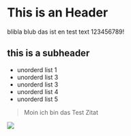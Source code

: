 # This is an Header

blibla blub das ist en test text 123456789!

## this is a subheader

* unorderd list 1
* unorderd list 3
* unorderd list 3
* unorderd list 4
* unorderd list 5

> Moin ich bin das Test Zitat

<img src="https://external-content.duckduckgo.com/iu/?u=https%3A%2F%2Fimg1.looper.com%2Fimg%2Fgallery%2Fthings-that-make-no-sense-about-harry-potter%2Fintro-1550086067.jpg&f=1&nofb=1">
